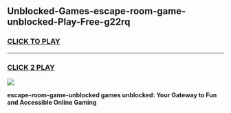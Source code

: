 
## Unblocked-Games-escape-room-game-unblocked-Play-Free-g22rq
<h3>
<a href="https://premium76.site?title=escape-room-game-unblocked&ref=20A">CLICK TO PLAY</a></h3>
<hr>

<h3>
<a href="https://premium76.site?title=escape-room-game-unblocked&ref=20A">CLICK 2 PLAY</a>
  
</h3>

<a href="https://premium76.site?title=escape-room-game-unblocked&ref=20A"><img src="https://clearcache.store/games.png"></a>


**escape-room-game-unblocked games unblocked: Your Gateway to Fun and Accessible Online Gaming**
